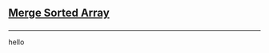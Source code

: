 <h2><a href="https://leetcode.com/problems/merge-sorted-array/submissions/854306708/?envType=study-plan&id=data-structure-i">Merge Sorted Array</a></h2><h3></h3><hr>hello